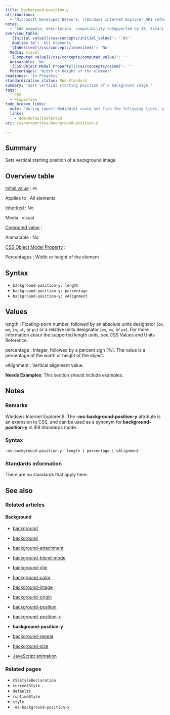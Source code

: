```yaml
---
title: background-position-y
attributions:
  - 'Microsoft Developer Network: [[Windows Internet Explorer API reference](http://msdn.microsoft.com/en-us/library/ie/hh828809%28v=vs.85%29.aspx) Article]'
notes:
  - "Add example, description, compatibility.\nSupported by IE, Safari, and Chrome. But not appear in the Spec."
overview_table:
  '[Initial value](/css/concepts/initial_value)': '`0%`'
  'Applies to': 'All elements'
  '[Inherited](/css/concepts/inherited)': 'No'
  Media: visual
  '[Computed value](/css/concepts/computed_value)': ''
  Animatable: 'No'
  '[CSS Object Model Property](/css/concepts/cssom)': ''
  Percentages: 'Width or height of the element'
readiness: 'In Progress'
standardization_status: Non-Standard
summary: 'Sets vertical starting position of a background image.'
tags:
  - CSS
  - Properties
todo_broken_links:
  note: 'During import MediaWiki could not find the following links, please fix and adjust this list.'
  links:
    - dom/defaultSelected
uri: css/properties/background-position-y

---
```

## Summary

Sets vertical starting position of a background image.

## Overview table

[Initial value](/css/concepts/initial_value)
:   `0%`

Applies to
:   All elements

[Inherited](/css/concepts/inherited)
:   No

Media
:   visual

[Computed value](/css/concepts/computed_value)
:

Animatable
:   No

[CSS Object Model Property](/css/concepts/cssom)
:

Percentages
:   Width or height of the element

## Syntax

-   `background-position-y: length`
-   `background-position-y: percentage`
-   `background-position-y: vAlignment`

## Values

length
:   Floating-point number, followed by an absolute units designator (`cm`, `mm`, `in`, `pt`, or `pc`) or a relative units designator (`em`, `ex`, or `px`). For more information about the supported length units, see CSS Values and Units Reference.

percentage
:   Integer, followed by a percent sign (%). The value is a percentage of the width or height of the object.

vAlignment
:   Vertical alignment value.

**Needs Examples**: This section should include examples.

## Notes

### Remarks

Windows Internet Explorer 8. The **-ms-background-position-y** attribute is an extension to CSS, and can be used as a synonym for **background-position-y** in IE8 Standards mode.

### Syntax

`-ms-background-position-y: length | percentage | vAlignment`

### Standards information

There are no standards that apply here.

## See also

### Related articles

#### Background

-   [background](/css/cssom/properties/background)

-   [background](/css/properties/background)

-   [background-attachment](/css/properties/background-attachment)

-   [background-blend-mode](/css/properties/background-blend-mode)

-   [background-clip](/css/properties/background-clip)

-   [background-color](/css/properties/background-color)

-   [background-image](/css/properties/background-image)

-   [background-origin](/css/properties/background-origin)

-   [background-position](/css/properties/background-position)

-   [background-position-x](/css/properties/background-position-x)

-   **background-position-y**

-   [background-repeat](/css/properties/background-repeat)

-   [background-size](/css/properties/background-size)

-   [JavaScript animation](/tutorials/animation_in_javascript_2)

### Related pages

-   `CSSStyleDeclaration`
-   `currentStyle`
-   `defaults`
-   `runtimeStyle`
-   `style`
-   `-ms-background-position-x`

